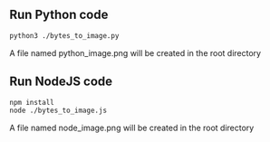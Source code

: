 ## Run Python code
```bash
python3 ./bytes_to_image.py
```
A file named python_image.png will be created in the root directory

## Run NodeJS code
```bash
npm install
node ./bytes_to_image.js
```

A file named node_image.png will be created in the root directory

